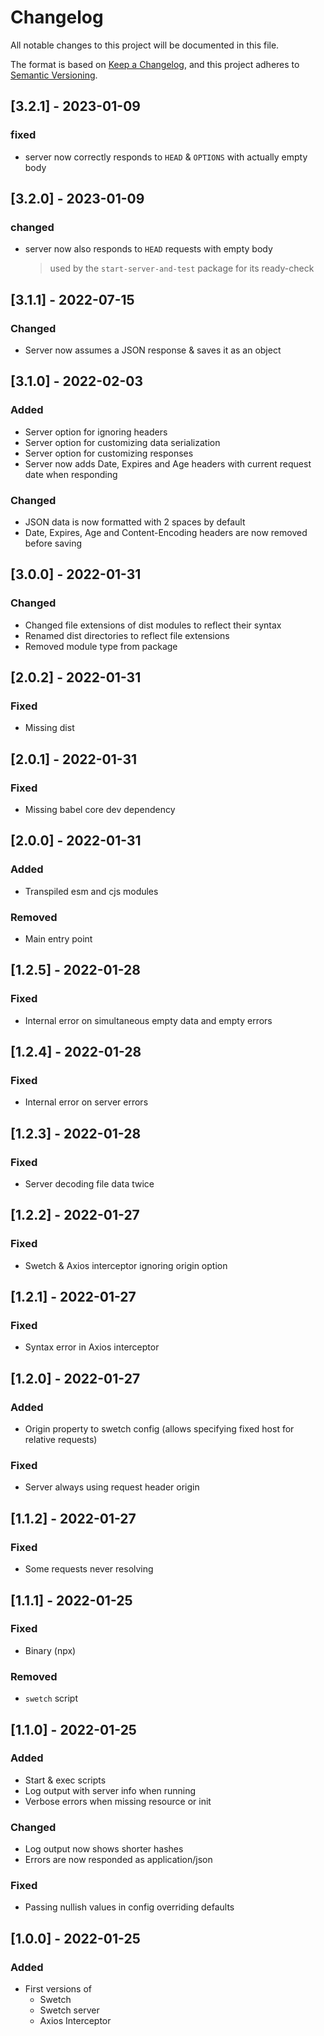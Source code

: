 # Changelog

All notable changes to this project will be documented in this file.

The format is based on [Keep a Changelog](https://keepachangelog.com/en/1.0.0/),
and this project adheres to [Semantic Versioning](https://semver.org/spec/v2.0.0.html).

## [3.2.1] - 2023-01-09

### fixed

- server now correctly responds to `HEAD` & `OPTIONS` with actually empty body

## [3.2.0] - 2023-01-09

### changed

- server now also responds to `HEAD` requests with empty body
  > used by the `start-server-and-test` package for its ready-check

## [3.1.1] - 2022-07-15

### Changed

- Server now assumes a JSON response & saves it as an object

## [3.1.0] - 2022-02-03

### Added

- Server option for ignoring headers
- Server option for customizing data serialization
- Server option for customizing responses
- Server now adds Date, Expires and Age headers with current request date when responding

### Changed

- JSON data is now formatted with 2 spaces by default
- Date, Expires, Age and Content-Encoding headers are now removed before saving

## [3.0.0] - 2022-01-31

### Changed

- Changed file extensions of dist modules to reflect their syntax
- Renamed dist directories to reflect file extensions
- Removed module type from package

## [2.0.2] - 2022-01-31

### Fixed

- Missing dist

## [2.0.1] - 2022-01-31

### Fixed

- Missing babel core dev dependency

## [2.0.0] - 2022-01-31

### Added

- Transpiled esm and cjs modules

### Removed

- Main entry point

## [1.2.5] - 2022-01-28

### Fixed

- Internal error on simultaneous empty data and empty errors

## [1.2.4] - 2022-01-28

### Fixed

- Internal error on server errors

## [1.2.3] - 2022-01-28

### Fixed

- Server decoding file data twice

## [1.2.2] - 2022-01-27

### Fixed

- Swetch & Axios interceptor ignoring origin option

## [1.2.1] - 2022-01-27

### Fixed

- Syntax error in Axios interceptor

## [1.2.0] - 2022-01-27

### Added

- Origin property to swetch config (allows specifying fixed host for relative requests)

### Fixed

- Server always using request header origin

## [1.1.2] - 2022-01-27

### Fixed

- Some requests never resolving

## [1.1.1] - 2022-01-25

### Fixed

- Binary (npx)

### Removed

- `swetch` script

## [1.1.0] - 2022-01-25

### Added

- Start & exec scripts
- Log output with server info when running
- Verbose errors when missing resource or init

### Changed

- Log output now shows shorter hashes
- Errors are now responded as application/json

### Fixed

- Passing nullish values in config overriding defaults

## [1.0.0] - 2022-01-25

### Added

- First versions of
  - Swetch
  - Swetch server
  - Axios Interceptor
